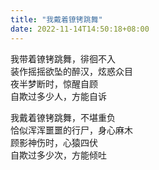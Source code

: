 ```yaml
---
title: "我戴着镣铐跳舞"
date: 2022-11-14T14:50:18+08:00
---
```


我带着镣铐跳舞，徘徊不入  
装作摇摇欲坠的醉汉，炫惑众目  
夜半梦断时，惊醒自顾  
自欺过多少人，方能自诉

我戴着镣铐跳舞，不堪重负  
恰似浑浑噩噩的行尸，身心麻木  
顾影神伤时，心猿四伏  
自欺过多少次，方能倾吐
